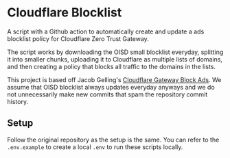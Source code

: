 # Cloudflare Blocklist

A script with a Github action to automatically create and update a ads blocklist policy for Cloudflare Zero Trust Gateway.

The script works by downloading the OISD small blocklist everyday, splitting it into smaller chunks, uploading it to Cloudflare as multiple lists of domains, and then creating a policy that blocks all traffic to the domains in the lists.

This project is based off Jacob Gelling's [Cloudflare Gateway Block Ads](https://github.com/jacobgelling/cloudflare-gateway-block-ads). We assume that OISD blocklist always updates everyday anyways and we do not unnecessarily make new commits that spam the repository commit history.

## Setup

Follow the original repository as the setup is the same. You can refer to the `.env.example` to create a local `.env` to run these scripts locally.
